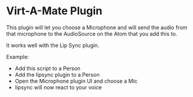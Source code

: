 # Virt-A-Mate Plugin

This plugin will let you choose a Microphone and will send the audio from that microphone to the AudioSource
on the Atom that you add this to.

It works well with the Lip Sync plugin.

Example:
- Add this script to a Person
- Add the lipsync plugin to a Person
- Open the Microphone plugin UI and choose a Mic
- lipsync will now react to your voice